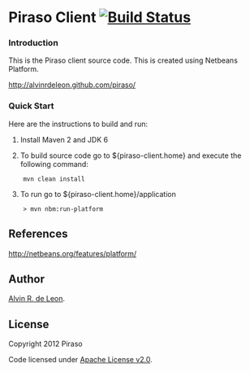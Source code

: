Piraso Client [![Build Status](https://buildhive.cloudbees.com/job/alvinrdeleon/job/piraso-client/badge/icon)](https://buildhive.cloudbees.com/job/alvinrdeleon/job/piraso-client/)
====

### Introduction

This is the Piraso client source code. This is created using Netbeans Platform.

http://alvinrdeleon.github.com/piraso/

### Quick Start

Here are the instructions to build and run:

1. Install Maven 2 and JDK 6

2. To build source code go to ${piraso-client.home} and execute the following command:
```
    mvn clean install
```

3. To run go to ${piraso-client.home}/application
```
    > mvn nbm:run-platform
```

## References

http://netbeans.org/features/platform/


## Author

[Alvin R. de Leon](https://github.com/alvinrdeleon/).


## License

Copyright 2012 Piraso

Code licensed under [Apache License v2.0](http://www.apache.org/licenses/LICENSE-2.0).
